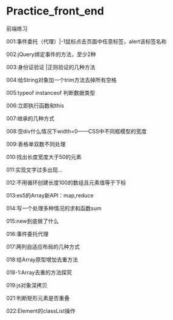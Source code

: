 # Practice_front_end
前端练习 

001:事件委托（代理）|-1鼠标点击页面中任意标签，alert该标签名称

002:jQuery绑定事件的方法，至少2种

003:身份证验证 |正则验证的几种方法

004:给String对象加一个trim方法去掉所有空格

005:typeof instanceof 判断数据类型

006:立即执行函数和this

007:继承的几种方式

008:空div什么情况下width=0——CSS中不同框模型的宽度

009:表格单双数不同处理

010:找出长度宽度大于50的元素

011:实现文字过多出现...

012:不用循环创建长度100的数组且元素值等于下标

013:es5的Array新API：map,reduce

014:写一个处理多种情况的求和函数sum

015:new到底做了什么

016:事件委托代理

017:两列自适应布局的几种方式

018:给Array原型增加去重方法

018-1:Array去重的方法探究

019:js对象深拷贝

021:判断矩形元素是否重叠

022:Element的classList操作
